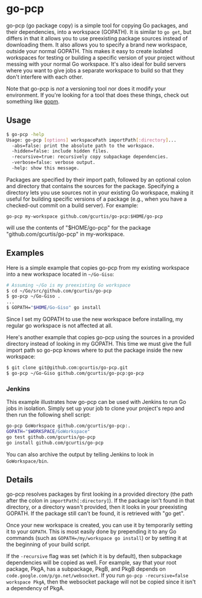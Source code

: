 go-pcp
======

go-pcp (go package copy) is a simple tool for copying Go packages, and their dependencies, into a workspace (GOPATH). It is similar to `go get`, but differs in that it allows you to use preexisting package sources instead of downloading them. It also allows you to specify a brand new workspace, outside your normal GOPATH. This makes it easy to create isolated workspaces for testing or building a specific version of your project without messing with your normal Go workspace. It's also ideal for build servers where you want to give jobs a separate workspace to build so that they don't interfere with each other.

Note that go-pcp is _not_ a versioning tool nor does it modify your environment. If you're looking for a tool that does these things, check out something like [gopm](https://github.com/gpmgo/gopm).

Usage
-----

```bash
$ go-pcp -help
Usage: go-pcp [options] workspacePath importPath[:directory]...
  -abs=false: print the absolute path to the workspace.
  -hidden=false: include hidden files.
  -recursive=true: recursively copy subpackage dependencies.
  -verbose=false: verbose output.
  -help: show this message.
```

Packages are specified by their import path, followed by an optional colon and directory that contains the sources for the package. Specifying a directory lets you use sources not in your existing Go workspace, making it useful for building specific versions of a package (e.g., when you have a checked-out commit on a build server). For example:

    go-pcp my-workspace github.com/gcurtis/go-pcp:$HOME/go-pcp

will use the contents of "$HOME/go-pcp" for the package "github.com/gcurtis/go-pcp" in my-workspace.

Examples
--------

Here is a simple example that copies go-pcp from my existing workspace into a new workspace located in `~/Go-Giso`:

```bash
# Assuming ~/Go is my preexisting Go workspace
$ cd ~/Go/src/github.com/gcurtis/go-pcp
$ go-pcp ~/Go-Giso .
...
$ GOPATH="$HOME/Go-Giso" go install
```

Since I set my GOPATH to use the new workspace before installing, my regular go workspace is not affected at all.

Here's another example that copies go-pcp using the sources in a provided directory instead of looking in my GOPATH. This time we must give the full import path so go-pcp knows where to put the package inside the new workspace:

```bash
$ git clone git@github.com:gcurtis/go-pcp.git
$ go-pcp ~/Go-Giso github.com/gcurtis/go-pcp:go-pcp
```

### Jenkins

This example illustrates how go-pcp can be used with Jenkins to run Go jobs in isolation. Simply set up your job to clone your project's repo and then run the following shell script:

```bash
go-pcp GoWorkspace github.com/gcurtis/go-pcp:.
GOPATH="$WORKSPACE/GoWorkspace"
go test github.com/gcurtis/go-pcp
go install github.com/gcurtis/go-pcp
```

You can also archive the output by telling Jenkins to look in `GoWorkspace/bin`.

Details
-------

go-pcp resolves packages by first looking in a provided directory (the path after the colon in `importPath[:directory]`). If the package isn't found in that directory, or a directory wasn't provided, then it looks in your preexisting GOPATH. If the package still can't be found, it is retrieved with "go get".

Once your new workspace is created, you can use it by temporarily setting it to your `GOPATH`. This is most easily done by prepending it to any Go commands (such as `GOPATH=/my/workspace go install`) or by setting it at the beginning of your build script.

If the `-recursive` flag was set (which it is by default), then subpackage dependencies will be copied as well. For example, say that your root package, PkgA, has a subpackage, PkgB, and PkgB depends on `code.google.com/p/go.net/websocket`. If you run `go-pcp -recursive=false workspace PkgA`, then the websocket package will not be copied since it isn't a dependency of PkgA.
